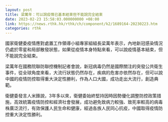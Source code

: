 ```yaml
---
layout: post
title: 梁萬年：可以說疫情已基本結束但不能說完全結束
date: 2023-02-23 15:58:03.000000000 +08:00
link: https://news.rthk.hk/rthk/ch/component/k2/1689164-20230223.htm
categories: rthk
---
```


國家衛健委疫情應對處置工作領導小組專家組組長梁萬年表示，內地新冠感染情況仍處於零星和局部散發狀態，如果從疫情本身特點來看，可以說疫情基本結束，但不能說完全結束。

梁萬年在國務院聯防聯控機制記者會說，新冠病毒仍然是國際關注的突發公共衛生事件，從全球角度來看，大流行狀態仍然存在，疾病的危害亦依然存在，但可以說中國的疫情防控取得重大決定性勝利，作為人口大國，成功走出大流行，創造典範。

衛健委發言人米鋒說，3年多以來，衛健委始終堅持因時因勢優化調整防控政策措施，高效統籌疫情防控和經濟社會發展，成功避免致病力較強、致死率較高的病毒株廣泛流行，有效保護人民生命和健康，經過各族人民同心抗疫，中國取得疫情防控重大決定性勝利。
